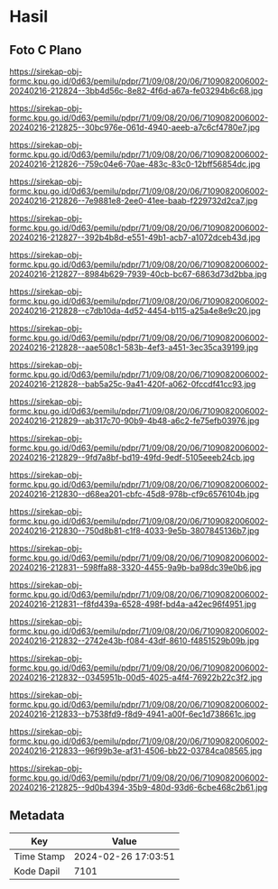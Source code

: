 # Hasil

## Foto C Plano

https://sirekap-obj-formc.kpu.go.id/0d63/pemilu/pdpr/71/09/08/20/06/7109082006002-20240216-212824--3bb4d56c-8e82-4f6d-a67a-fe03294b6c68.jpg

https://sirekap-obj-formc.kpu.go.id/0d63/pemilu/pdpr/71/09/08/20/06/7109082006002-20240216-212825--30bc976e-061d-4940-aeeb-a7c6cf4780e7.jpg

https://sirekap-obj-formc.kpu.go.id/0d63/pemilu/pdpr/71/09/08/20/06/7109082006002-20240216-212826--759c04e6-70ae-483c-83c0-12bff56854dc.jpg

https://sirekap-obj-formc.kpu.go.id/0d63/pemilu/pdpr/71/09/08/20/06/7109082006002-20240216-212826--7e9881e8-2ee0-41ee-baab-f229732d2ca7.jpg

https://sirekap-obj-formc.kpu.go.id/0d63/pemilu/pdpr/71/09/08/20/06/7109082006002-20240216-212827--392b4b8d-e551-49b1-acb7-a1072dceb43d.jpg

https://sirekap-obj-formc.kpu.go.id/0d63/pemilu/pdpr/71/09/08/20/06/7109082006002-20240216-212827--8984b629-7939-40cb-bc67-6863d73d2bba.jpg

https://sirekap-obj-formc.kpu.go.id/0d63/pemilu/pdpr/71/09/08/20/06/7109082006002-20240216-212828--c7db10da-4d52-4454-b115-a25a4e8e9c20.jpg

https://sirekap-obj-formc.kpu.go.id/0d63/pemilu/pdpr/71/09/08/20/06/7109082006002-20240216-212828--aae508c1-583b-4ef3-a451-3ec35ca39199.jpg

https://sirekap-obj-formc.kpu.go.id/0d63/pemilu/pdpr/71/09/08/20/06/7109082006002-20240216-212828--bab5a25c-9a41-420f-a062-0fccdf41cc93.jpg

https://sirekap-obj-formc.kpu.go.id/0d63/pemilu/pdpr/71/09/08/20/06/7109082006002-20240216-212829--ab317c70-90b9-4b48-a6c2-fe75efb03976.jpg

https://sirekap-obj-formc.kpu.go.id/0d63/pemilu/pdpr/71/09/08/20/06/7109082006002-20240216-212829--9fd7a8bf-bd19-49fd-9edf-5105eeeb24cb.jpg

https://sirekap-obj-formc.kpu.go.id/0d63/pemilu/pdpr/71/09/08/20/06/7109082006002-20240216-212830--d68ea201-cbfc-45d8-978b-cf9c6576104b.jpg

https://sirekap-obj-formc.kpu.go.id/0d63/pemilu/pdpr/71/09/08/20/06/7109082006002-20240216-212830--750d8b81-c1f8-4033-9e5b-3807845136b7.jpg

https://sirekap-obj-formc.kpu.go.id/0d63/pemilu/pdpr/71/09/08/20/06/7109082006002-20240216-212831--598ffa88-3320-4455-9a9b-ba98dc39e0b6.jpg

https://sirekap-obj-formc.kpu.go.id/0d63/pemilu/pdpr/71/09/08/20/06/7109082006002-20240216-212831--f8fd439a-6528-498f-bd4a-a42ec96f4951.jpg

https://sirekap-obj-formc.kpu.go.id/0d63/pemilu/pdpr/71/09/08/20/06/7109082006002-20240216-212832--2742e43b-f084-43df-8610-f4851529b09b.jpg

https://sirekap-obj-formc.kpu.go.id/0d63/pemilu/pdpr/71/09/08/20/06/7109082006002-20240216-212832--0345951b-00d5-4025-a4f4-76922b22c3f2.jpg

https://sirekap-obj-formc.kpu.go.id/0d63/pemilu/pdpr/71/09/08/20/06/7109082006002-20240216-212833--b7538fd9-f8d9-4941-a00f-6ec1d738661c.jpg

https://sirekap-obj-formc.kpu.go.id/0d63/pemilu/pdpr/71/09/08/20/06/7109082006002-20240216-212833--96f99b3e-af31-4506-bb22-03784ca08565.jpg

https://sirekap-obj-formc.kpu.go.id/0d63/pemilu/pdpr/71/09/08/20/06/7109082006002-20240216-212825--9d0b4394-35b9-480d-93d6-6cbe468c2b61.jpg


## Metadata

| Key        | Value               |
| ---------- | ------------------- |
| Time Stamp | 2024-02-26 17:03:51 |
| Kode Dapil | 7101                |




